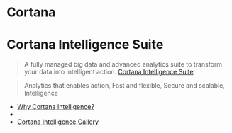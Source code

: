 # Cortana



# Cortana Intelligence Suite

> A fully managed big data and advanced analytics suite to transform your data into intelligent action. [Cortana Intelligence Suite](https://www.microsoft.com/en-us/server-cloud/cortana-intelligence-suite/)

> Analytics that enables action, Fast and flexible, Secure and scalable, Intelligence

- [Why Cortana Intelligence?](https://www.microsoft.com/en-us/server-cloud/cortana-intelligence-suite/why-cortana-intelligence.aspx)
- [](https://www.microsoft.com/en-us/server-cloud/cortana-intelligence-suite/what-is-cortana-intelligence.aspx)
- [Cortana Intelligence Gallery](http://gallery.cortanaintelligence.com/?r=legacy)
